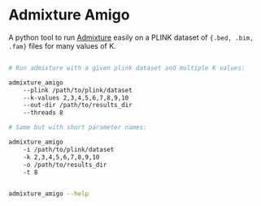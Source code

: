 # Admixture Amigo

A python tool to run [Admixture](https://www.genetics.ucla.edu/software/admixture/) easily on a PLINK dataset of `{.bed, .bim, .fam}` files for many values of K.

```bash

# Run admixture with a given plink dataset and multiple K values:

admixture_amigo
    --plink /path/to/plink/dataset
    --k-values 2,3,4,5,6,7,8,9,10
    --out-dir /path/to/results_dir
    --threads 8

# Same but with short parameter names:

admixture_amigo
    -i /path/to/plink/dataset
    -k 2,3,4,5,6,7,8,9,10
    -o /path/to/results_dir
    -t 8


admixture_amigo --help
```
